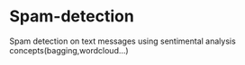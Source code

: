 # Spam-detection

Spam detection on text messages using sentimental analysis concepts(bagging,wordcloud...)
